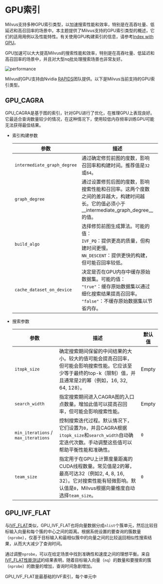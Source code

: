 # GPU索引

Milvus支持多种GPU索引类型，以加速搜索性能和效率，特别是在高吞吐量、低延迟和高召回率的场景中。本主题提供了Milvus支持的GPU索引类型的概述，它们的适用用例以及性能特性。有关使用GPU构建索引的信息，请参考[Index with GPU](index-with-gpu.md)。

GPU加速可以大大提高Milvus的搜索性能和效率，特别是在高吞吐量、低延迟和高召回率的场景中，并且对大型nq批处理搜索场景也非常友好。

![performance](/gpu_index.png)

Milvus的GPU支持由Nvidia [RAPIDS](https://rapids.ai/)团队提供。以下是Milvus当前支持的GPU索引类型。

## GPU_CAGRA

GPU_CAGRA是基于图的索引，针对GPU进行了优化，在推理GPU上表现良好。它最适合查询数量较少的情况，在这种情况下，使用较低内存频率训练GPU可能无法获得最佳结果。

- 索引构建参数

  | 参数                         | 描述                                                                                                                                                                                                                                                                                                                                                                                     | 默认值            |
   |-----------------------------|-----------------------------------------------------------------------------------------------------------------------------------------------------------------------------------------------------------------------------------------------------------------------------------------------------------------------------------------------------------------------------------------------------------------------------------------------------------------|----------------------|
   | `intermediate_graph_degree` | 通过确定修剪前图的度数，影响召回率和构建时间。推荐值是`32`或`64`。                                                                                                                                                                                                                                                                                                                | <code>128</code>     |
   | `graph_degree`              | 通过设置修剪后图的度数，影响搜索性能和召回率。这两个度数之间的差异越大，构建时间越长。它的值必须小于__intermediate_graph_degree__的值。                                                                                                                                                                                                                                   | <code>64</code>      |
   | `build_algo`                | 选择修剪前图生成算法。可能的值：</br><code>IVF_PQ</code>：提供更高的质量，但构建时间更慢。</br> <code>NN_DESCENT</code>：提供更快的构建，但可能召回率较低。                             | <code>IVF_PQ</code>  |
   | `cache_dataset_on_device`   | 决定是否在GPU内存中缓存原始数据集。可能的值：</br><code>"true"</code>：缓存原始数据集以通过细化搜索结果提高召回率。</br> <code>"false"</code>：不缓存原始数据集以节省内存。 | <code>"false"</code> |

- 搜索参数

    | 参数                           | 描述                                                                                                                                                                                                                                                                                                                                                                                                                                  | 默认值 |
    |-------------------------------------|------------------------------------------------------------------------------------------------------------------------------------------------------------------------------------------------------------------------------------------------------------------------------------------------------------------------------------------------------------------------------------------------------------------------------------------------------------------------------|---------------|
    | `itopk_size`                        | 确定搜索期间保留的中间结果的大小。较大的值可能会提高召回率，但可能会影响搜索性能。它应该至少等于最终的top-k（限制）值，并且通常是2的幂（例如，16, 32, 64, 128）。                                              | Empty         |
    | `search_width`                      | 指定搜索期间进入CAGRA图的入口点数量。增加此值可以提高召回率，但可能会影响搜索性能。                                                                                                                                                     | Empty         |
    | `min_iterations` / `max_iterations` | 控制搜索迭代过程。默认情况下，它们设置为`0`，并且CAGRA根据`itopk_size`和`search_width`自动确定迭代次数。手动调整这些值可以帮助平衡性能和准确性。                                                       | `0`             |
    | `team_size`                         | 指定用于在GPU上计算度量距离的CUDA线程数量。常见值是2的幂，最高可达32（例如2, 4, 8, 16, 32）。它对搜索性能有轻微影响。默认值是`0`，Milvus根据向量维度自动选择`team_size`。 | `0`             |


## GPU_IVF_FLAT

与[IVF_FLAT](https://milvus.io/docs/index.md#IVF_FLAT)类似，GPU_IVF_FLAT也将向量数据分成`nlist`个簇单元，然后比较目标输入向量和每个簇的中心之间的距离。根据系统设置的要查询的簇数量（`nprobe`），仅基于目标输入和最相似簇中的向量之间的比较返回相似性搜索结果，从而大大减少了查询时间。

通过调整`nprobe`，可以在给定场景中找到准确性和速度之间的理想平衡。来自[IVF_FLAT性能测试](https://zilliz.com/blog/Accelerating-Similarity-Search-on-Really-Big-Data-with-Vector-Indexing)的结果表明，随着目标输入向量（`nq`）的数量和要搜索的簇（`nprobe`）的数量的增加，查询时间急剧增加。

GPU_IVF_FLAT是最基础的IVF索引，每个单元中